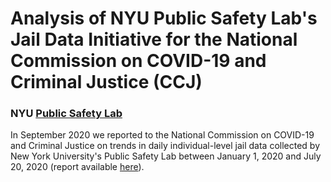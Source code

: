 # Analysis of NYU Public Safety Lab's Jail Data Initiative for the National Commission on COVID-19 and Criminal Justice (CCJ)
### NYU <a href="https://publicsafetylab.org/"><b>Public Safety Lab</b></a>

In September 2020 we reported to the National Commission on COVID-19 and Criminal Justice on trends in daily individual-level jail data collected by New York University's Public Safety Lab between January 1, 2020 and July 20, 2020 (report available <a href="https://cdn.ymaws.com/counciloncj.org/resource/resmgr/covid_commission/covid-19,_jails,_and_public_.pdf">here</a>).
